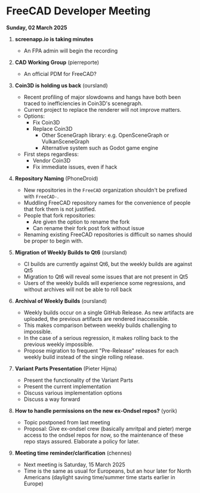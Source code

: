 # FreeCAD Developer Meeting

**Sunday, 02 March 2025**

1. **screenapp.io is taking minutes**
   - An FPA admin will begin the recording

2. **CAD Working Group** (pierreporte)
   - An official PDM for FreeCAD?

3. **Coin3D is holding us back** (oursland)
   - Recent profiling of major slowdowns and hangs have both been traced to inefficiencies in Coin3D's scenegraph.
   - Current project to replace the renderer will not improve matters.
   - Options:
      - Fix Coin3D
      - Replace Coin3D
         - Other SceneGraph library: e.g. OpenSceneGraph or VulkanSceneGraph
         - Alternative system such as Godot game engine
   - First steps regardless:
      - Vendor Coin3D
      - Fix immediate issues, even if hack

4. **Repository Naming** (PhoneDroid)
   - New repositories in the `FreeCAD` organization shouldn't be prefixed with `FreeCAD-`.
   - Muddling FreeCAD repository names for the convenience of people that fork them is not justified.
   - People that fork repositories:
      - Are given the option to rename the fork
      - Can rename their fork post fork without issue
   - Renaming existing FreeCAD repositories is difficult so names should be proper to begin with.

5. **Migration of Weekly Builds to Qt6** (oursland)
   - CI builds are currently against Qt6, but the weekly builds are against Qt5
   - Migration to Qt6 will reveal some issues that are not present in Qt5
   - Users of the weekly builds will experience some regressions, and without archives will not be able to roll back

6. **Archival of Weekly Builds** (oursland)
   - Weekly builds occur on a single GitHub Release.  As new artifacts are uploaded, the previous artifacts are rendered inaccessible.
   - This makes comparison between weekly builds challenging to impossible.
   - In the case of a serious regression, it makes rolling back to the previous weekly impossible.
   - Propose migration to frequent "Pre-Release" releases for each weekly build instead of the single rolling release.

7. **Variant Parts Presentation** (Pieter Hijma)
   - Present the functionality of the Variant Parts
   - Present the current implementation
   - Discuss various implementation options
   - Discuss a way forward

8. **How to handle permissions on the new ex-Ondsel repos?** (yorik)
   - Topic postponed from last meeting
   - Proposal: Give ex-ondsel crew (basically amritpal and pieter) merge access to the ondsel repos for now, so the maintenance of these repo stays assured. Elaborate a policy for later.

9. **Meeting time reminder/clarification** (chennes)
   - Next meeting is Saturday, 15 March 2025
   - Time is the same as usual for Europeans, but an hour later for North Americans (daylight saving time/summer time starts earlier in Europe)
